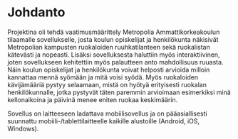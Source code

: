 # Johdanto

Projektina oli tehdä vaatimusmäärittely Metropolia Ammattikorkeakoulun tilaamalle sovellukselle, 
josta koulun opiskelijat ja henkilökunta näkisivät Metropolian kampusten ruokaloiden ruuhkatilanteen 
sekä ruokalistan kätevästi ja nopeasti. Lisäksi sovelluksesta haluttiin myös interaktiivinen, joten sovellukseen 
kehitettiin myös palautteen anto mahdollisuus ruuasta. Näin koulun opiskelijat ja henkilökunta voivat helposti 
arvioida milloin kannattaa mennä syömään ja mitä voisi syödä. Myös ruokaloiden kävijämääriä pystyy selaamaan, 
mistä on hyötyä erityisesti ruokalan henkilökunnalle, jotka pystyvät täten paremmin arvioimaan esimerkiksi minä 
kellonaikoina ja päivinä menee eniten ruokaa keskimäärin. 

Sovellus on laitteeseen ladattava mobiilisovellus ja on pääasiallisesti suunnattu mobiili-/tablettilaitteelle kaikille alustoille (Android, iOS, Windows).
